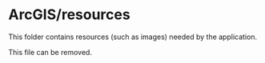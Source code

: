 # ArcGIS/resources

This folder contains resources (such as images) needed by the application. 

This file can be removed.
